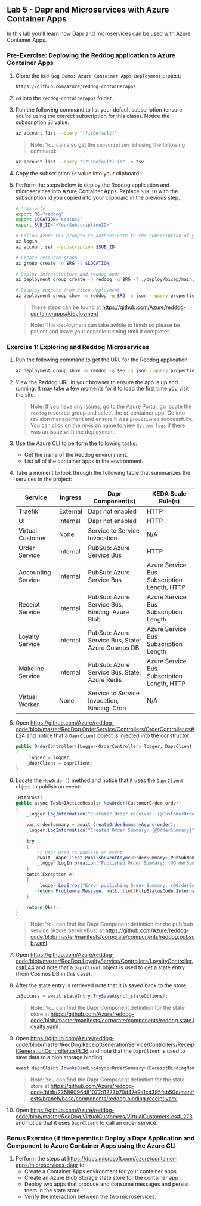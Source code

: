 ## Lab 5 - Dapr and Microservices with Azure Container Apps

In this lab you'll learn how Dapr and microservices can be used with Azure Container Apps.

### Pre-Exercise: Deploying the Reddog application to Azure Container Apps

1. Clone the `Red Dog Demo: Azure Container Apps Deployment` project:

    ```bash
    https://github.com/Azure/reddog-containerapps
    ```

1. `cd` into the `reddog-containerapps` folder.

1. Run the following command to list your default subscription (ensure you're using the correct subscription for this class). Notice the subscription `id` value.

    ```bash
    az account list --query "[?isDefault]"
    ```

    > Note: You can also get the `subscription id` using the following command:

    ```bash
    az account list --query "[?isDefault].id" -o tsv
    ```

1. Copy the subscription `id` value into your clipboard.

1. Perform the steps below to deploy the Reddog application and microservices into Azure Container Apps. Replace `SUB_ID` with the subscription id you copied into your clipboard in the previous step.

    ```bash
    # *nix only
    export RG="reddog"
    export LOCATION="eastus2"
    export SUB_ID="<YourSubscriptionID>"

    # Follow Azure CLI prompts to authenticate to the subscription of your choice
    az login
    az account set --subscription $SUB_ID

    # Create resource group
    az group create -n $RG -l $LOCATION

    # Deploy infrastructure and reddog apps
    az deployment group create -n reddog -g $RG -f ./deploy/bicep/main.bicep

    # Display outputs from bicep deployment
    az deployment group show -n reddog -g $RG -o json --query properties.outputs.urls.value
    ```

    > These steps can be found at https://github.com/Azure/reddog-containerapps#deployment

    > Note: This deployment can take awhile to finish so please be patient and leave your console running until it completes.

### Exercise 1: Exploring and Reddog Microservices

1. Run the following command to get the URL for the Reddog application:

    ```bash
    az deployment group show -n reddog -g $RG -o json --query properties.outputs.urls.value
    ```

1. View the Reddog URL in your browser to ensure the app is up and running. It may take a few moments for it to load the first time you visit the site.

    > Note: If you have any issues, go to the Azure Portal, go locate the `reddog` resource group and select the `ui` container app. Go into revision management and ensure it was `provisioned` successfully. You can click on the revision name to view `System logs` if there was an issue with the deployment.

1. Use the Azure CLI to perform the following tasks:
    - Get the name of the Reddog environment.
    - List all of the container apps in the environment.

1. Take a moment to look through the following table that summarizes the services in the project:

    | Service          | Ingress |  Dapr Component(s) | KEDA Scale Rule(s) |
    |------------------|---------|--------------------|--------------------|
    | Traefik | External | Dapr not enabled | HTTP |
    | UI | Internal | Dapr not enabled | HTTP |
    | Virtual Customer | None | Service to Service Invocation | N/A |
    | Order Service | Internal | PubSub: Azure Service Bus | HTTP |
    | Accounting Service | Internal | PubSub: Azure Service Bus | Azure Service Bus Subscription Length, HTTP |
    | Receipt Service | Internal | PubSub: Azure Service Bus, Binding: Azure Blob | Azure Service Bus Subscription Length |
    | Loyalty Service | Internal | PubSub: Azure Service Bus, State: Azure Cosmos DB | Azure Service Bus Subscription Length |
    | Makeline Service | Internal | PubSub: Azure Service Bus, State: Azure Redis | Azure Service Bus Subscription Length, HTTP |
    | Virtual Worker | None | Service to Service Invocation, Binding: Cron | N/A |

1. Open https://github.com/Azure/reddog-code/blob/master/RedDog.OrderService/Controllers/OrderController.cs#L24 and notice that a `DaprClient` object is injected into the constructor:

    ```csharp
    public OrderController(ILogger<OrderController> logger, DaprClient daprClient)
    {
        _logger = logger;
        _daprClient = daprClient;
    }
    ```

1. Locate the `NewOrder()` method and notice that it uses the `DaprClient` object to publish an event:

    ```csharp
    [HttpPost]
    public async Task<IActionResult> NewOrder(CustomerOrder order)
    {
        _logger.LogInformation("Customer Order received: {@CustomerOrder}", order);

        var orderSummary = await CreateOrderSummaryAsync(order);
        _logger.LogInformation("Created Order Summary: {@OrderSummary}", orderSummary);

        try
        {
            // Dapr used to publish an event
            await _daprClient.PublishEventAsync<OrderSummary>(PubSubName, OrderTopic, orderSummary);
            _logger.LogInformation("Published Order Summary: {@OrderSummary}", orderSummary);
        }
        catch(Exception e)
        {
            _logger.LogError("Error publishing Order Summary: {@OrderSummary}, Message: {Message}", orderSummary, e.InnerException?.Message ?? e.Message);
            return Problem(e.Message, null, (int)HttpStatusCode.InternalServerError);
        }

        return Ok();
    }
    ```

    > Note: You can find the Dapr Component definition for the pub/sub service (Azure ServiceBus) at https://github.com/Azure/reddog-code/blob/master/manifests/corporate/components/reddog.pubsub.yaml.

1. Open https://github.com/Azure/reddog-code/blob/master/RedDog.LoyaltyService/Controllers/LoyaltyController.cs#L44 and note that a `DaprClient` object is used to get a state entry (from Cosmos DB in this case).

1. After the state entry is retrieved note that it is saved back to the store:

    ```csharp
    isSuccess = await stateEntry.TrySaveAsync(_stateOptions);
    ```

    > Note: You can find the Dapr Component definition for the state store at https://github.com/Azure/reddog-code/blob/master/manifests/corporate/components/reddog.state.loyalty.yaml.

1. Open https://github.com/Azure/reddog-code/blob/master/RedDog.ReceiptGenerationService/Controllers/ReceiptGenerationController.cs#L36 and note that the `DaprClient` is used to save data to a blob storage binding:

    ```csharp
    await daprClient.InvokeBindingAsync<OrderSummary>(ReceiptBindingName, "create", orderSummary, metadata);
    ```

    > Note: You can find the Dapr Component definition for the state store at https://github.com/Azure/reddog-code/blob/23586096d81077d1223b70d47e9a1cd395fab50c/manifests/branch/base/components/reddog.binding.receipt.yaml.

1. Open https://github.com/Azure/reddog-code/blob/master/RedDog.VirtualCustomers/VirtualCustomers.cs#L273 and notice that it uses `DaprClient` to call an order service.

### Bonus Exercise (if time permits): Deploy a Dapr Application and Component to Azure Container Apps using the Azure CLI

1. Perform the steps at https://docs.microsoft.com/azure/container-apps/microservices-dapr to:
    - Create a Container Apps environment for your container apps
    - Create an Azure Blob Storage state store for the container app
    - Deploy two apps that produce and consume messages and persist them in the state store
    - Verify the interaction between the two microservices.





